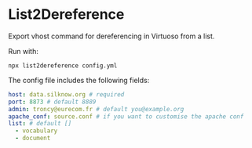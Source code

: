 List2Dereference
================

Export vhost command for dereferencing in Virtuoso from a list.

Run with:

    npx list2dereference config.yml


The config file includes the following fields:

```yaml
host: data.silknow.org # required
port: 8873 # default 8889
admin: troncy@eurecom.fr # default you@example.org
apache_conf: source.conf # if you want to customise the apache conf
list: # default []
  - vocabulary
  - document
```
